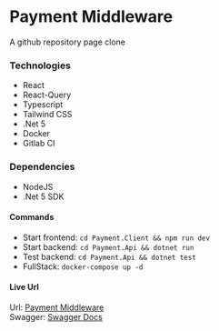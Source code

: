 # Payment Middleware

A github repository page clone

### Technologies

- React
- React-Query
- Typescript
- Tailwind CSS
- .Net 5
- Docker
- Gitlab CI

### Dependencies

- NodeJS
- .Net 5 SDK

#### Commands

- Start frontend: `cd Payment.Client && npm run dev`
- Start backend: `cd Payment.Api && dotnet run`
- Test backend: `cd Payment.Api && dotnet test`
- FullStack: `docker-compose up -d`

#### Live Url

Url: [Payment Middleware](https://pay.babajideadedeji.com)<br/>
Swagger: [Swagger Docs](https://pay-back.babajideadedeji.com/swagger)

